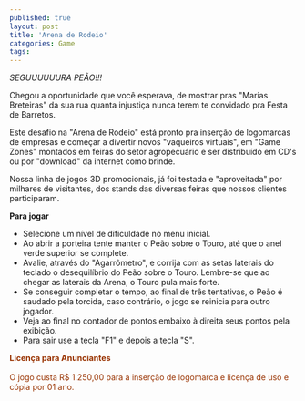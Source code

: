 ```yaml
---
published: true
layout: post
title: 'Arena de Rodeio'
categories: Game
tags: 
---
```

<span style="font-style: italic;">SEGUUUUUURA PEÃO!!!</span>

Chegou a oportunidade que você esperava, de mostrar pras "Marias Breteiras" da sua rua quanta injustiça nunca terem te convidado pra Festa de Barretos.



Este desafio na "Arena de Rodeio" está pronto pra inserção de logomarcas de empresas e começar a divertir novos "vaqueiros virtuais", em "Game Zones" montados em feiras do setor agropecuário e ser distribuído em CD's ou por "download" da internet como brinde.



Nossa linha de jogos 3D promocionais, já foi testada e "aproveitada" por milhares de visitantes, dos stands das diversas feiras que nossos clientes participaram.

<a href="{{ site.baseurl }}/wp-content/uploads/2005/10/arenarodeio2.jpg">
</a>
 

<span style="font-weight: bold;">Para jogar</span>

- Selecione um nível de dificuldade no menu inicial.
- Ao abrir a porteira tente manter o Peão sobre o Touro, até que o anel verde superior se complete.
- Avalie, através do "Agarrômetro", e corrija com as setas laterais do teclado o desequilíbrio do Peão sobre o Touro. Lembre-se que ao chegar as laterais da Arena, o Touro pula mais forte.
- Se conseguir completar o tempo, ao final de três tentativas, o Peão é saudado pela torcida, caso contrário, o jogo se reinicia para outro jogador.
- Veja ao final no contador de pontos embaixo à direita seus pontos pela exibição.
- Para sair use a tecla "F1" e depois a tecla "S".

<span style="font-weight: bold; color: #993300;">Licença para Anunciantes</span><br style="color: #993300;" /><br style="color: #993300;" /><span style="color: #993300;">O jogo custa R$ 1.250,00 para a inserção de logomarca e licença de uso e cópia por 01 ano.</span>